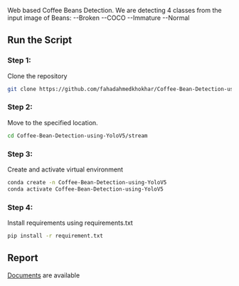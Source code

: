 Web based Coffee Beans Detection.
We are detecting 4 classes from the input image of Beans:
--Broken
--COCO
--Immature
--Normal
## Run the Script
### Step 1:
Clone the repository
```bash
git clone https://github.com/fahadahmedkhokhar/Coffee-Bean-Detection-using-YoloV5
```
### Step 2:
Move to the specified location.
```bash
cd Coffee-Bean-Detection-using-YoloV5/stream
```
### Step 3:
Create and activate virtual environment
```bash
conda create -n Coffee-Bean-Detection-using-YoloV5
conda activate Coffee-Bean-Detection-using-YoloV5
```
### Step 4:
Install requirements using requirements.txt
```bash
pip install -r requirement.txt
```

## Report

[Documents](https://github.com/fahadahmedkhokhar/Coffee-Bean-Detection-using-YoloV5/blob/master/Report.docx) are available

